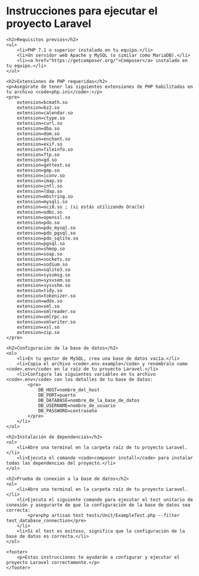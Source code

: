 <!DOCTYPE html>
<html lang="es">
<head>
    <meta charset="UTF-8">
    <meta name="viewport" content="width=device-width, initial-scale=1.0">
    <title>Instrucciones para ejecutar el proyecto Laravel</title>
</head>
<body>
    <h1>Instrucciones para ejecutar el proyecto Laravel</h1>
    
    <h2>Requisitos previos</h2>
    <ul>
        <li>PHP 7.1 o superior instalado en tu equipo.</li>
        <li>Un servidor web Apache y MySQL (o similar como MariaDB).</li>
        <li><a href="https://getcomposer.org/">Composer</a> instalado en tu equipo.</li>
    </ul>
    
    <h2>Extensiones de PHP requeridas</h2>
    <p>Asegúrate de tener las siguientes extensiones de PHP habilitadas en tu archivo <code>php.ini</code>:</p>
    <pre>
        extension=bcmath.so
        extension=bz2.so
        extension=calendar.so
        extension=ctype.so
        extension=curl.so
        extension=dba.so
        extension=dom.so
        extension=enchant.so
        extension=exif.so
        extension=fileinfo.so
        extension=ftp.so
        extension=gd.so
        extension=gettext.so
        extension=gmp.so
        extension=iconv.so
        extension=imap.so
        extension=intl.so
        extension=ldap.so
        extension=mbstring.so
        extension=mysqli.so
        extension=oci8.so ; (si estás utilizando Oracle)
        extension=odbc.so
        extension=openssl.so
        extension=pdo.so
        extension=pdo_mysql.so
        extension=pdo_pgsql.so
        extension=pdo_sqlite.so
        extension=pgsql.so
        extension=shmop.so
        extension=soap.so
        extension=sockets.so
        extension=sodium.so
        extension=sqlite3.so
        extension=sysvmsg.so
        extension=sysvsem.so
        extension=sysvshm.so
        extension=tidy.so
        extension=tokenizer.so
        extension=wddx.so
        extension=xml.so
        extension=xmlreader.so
        extension=xmlrpc.so
        extension=xmlwriter.so
        extension=xsl.so
        extension=zip.so
    </pre>
    
    <h2>Configuración de la base de datos</h2>
    <ol>
        <li>En tu gestor de MySQL, crea una base de datos vacía.</li>
        <li>Copia el archivo <code>.env.example</code> y renómbralo como <code>.env</code> en la raíz de tu proyecto Laravel.</li>
        <li>Configura las siguientes variables en tu archivo <code>.env</code> con los detalles de tu base de datos:
            <pre>
                DB_HOST=nombre_del_host
                DB_PORT=puerto
                DB_DATABASE=nombre_de_la_base_de_datos
                DB_USERNAME=nombre_de_usuario
                DB_PASSWORD=contraseña
            </pre>
        </li>
    </ol>
    
    <h2>Instalación de dependencias</h2>
    <ol>
        <li>Abre una terminal en la carpeta raíz de tu proyecto Laravel.</li>
        <li>Ejecuta el comando <code>composer install</code> para instalar todas las dependencias del proyecto.</li>
    </ol>
    
    <h2>Prueba de conexión a la base de datos</h2>
    <ol>
        <li>Abre una terminal en la carpeta raíz de tu proyecto Laravel.</li>
        <li>Ejecuta el siguiente comando para ejecutar el test unitario de conexión y asegurarte de que la configuración de la base de datos sea correcta:
            <pre>php artisan test tests/Unit/ExampleTest.php --filter test_database_connection</pre>
        </li>
        <li>Si el test es exitoso, significa que la configuración de la base de datos es correcta.</li>
    </ol>
    
    <footer>
        <p>Estas instrucciones te ayudarán a configurar y ejecutar el proyecto Laravel correctamente.</p>
    </footer>
</body>
</html>
